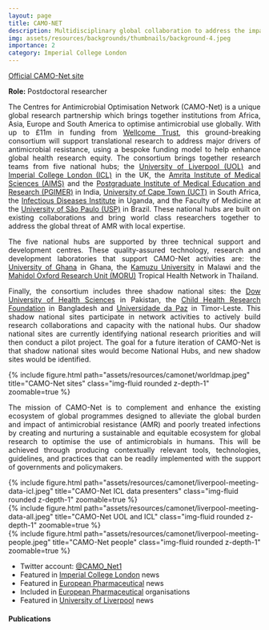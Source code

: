 ```yaml
---
layout: page
title: CAMO-NET
description: Multidisciplinary global collaboration to address the impact of antimicrobial resistance.
img: assets/resources/backgrounds/thumbnails/background-4.jpeg
importance: 2
category: Imperial College London
---
```


<a href="https://camonet.org/"
   class="" target="_blank">
   Official CAMO-Net site
   <i class="fa fa-sm fa-link" aria-hidden="true"></i>
</a>

<b>Role:</b> Postdoctoral researcher

<p align="justify">    
    The Centres for Antimicrobial Optimisation Network (CAMO-Net) is a unique global research partnership
    which brings together institutions from Africa, Asia, Europe and South America to optimise antimicrobial
    use globally. With up to £11m in funding from <a href="https://wellcome.ac.uk/">Wellcome Trust</a>, 
    this ground-breaking consortium will support translational research to address major drivers of 
    antimicrobial resistance, using a bespoke funding model to help enhance global health research equity. 
    The consortium brings together research teams from five national hubs; the 
    <a href="https://www.liverpool.ac.uk/">University of Liverpool (UOL)</a> and 
    <a href="https://www.imperial.ac.uk/">Imperial College London (ICL)</a> in the UK, the 
    <a href="">Amrita Institute of Medical Sciences (AIMS)</a> and the 
    <a href="">Postgraduate Institute of Medical Education and Research (PGIMER)</a> in India, 
    <a href="https://uct.ac.za/">University of Cape Town (UCT)</a> in South Africa, the 
    <a href="https://idi.mak.ac.ug/">Infectious Diseases Institute</a> in Uganda, and the Faculty of 
    Medicine at the <a href="https://www5.usp.br/">University of São Paulo (USP)</a> in Brazil. These national
    hubs are built on existing collaborations and bring world class researchers together to address the
    global threat of AMR with local expertise. 
</p>

<p align="justify"> 
    The five national hubs are supported by three technical support and development centres. These  
    quality-assured technology, research and development laboratories that support CAMO-Net activities
    are: the 
    <a href="https://www.ug.edu.gh/">University of Ghana</a> in Ghana, the 
    <a href="https://kcn.unima.mw/">Kamuzu University</a> in Malawi and the 
    <a href="https://www.tropmedres.ac/">Mahidol Oxford Research Unit (MORU)</a> Tropical Health Network in
    Thailand.
</p>

<p align="justify"> 
    Finally, the consortium includes three shadow national sites: the 
    <a href="https://www.duhs.edu.pk/">Dow University of Health Sciences</a> in Pakistan, the 
    <a href="https://chrfbd.org/">Child Health Research Foundation</a> in Bangladesh and 
    <a href="https://www.unpaz.tl/">Universidade da Paz</a> in Timor-Leste. This shadow national sites 
    participate in network activities to actively build research collaborations and capacity with the 
    national hubs. Our shadow national sites are currently identifying national research priorities and 
    will then conduct a pilot project. The goal for a future iteration of CAMO-Net is that shadow national 
    sites would become National Hubs, and new shadow sites would be identified.
</p>

<div class="row justify-content-sm-center">
    {% include figure.html path="assets/resources/camonet/worldmap.jpeg" 
    title="CAMO-Net sites" class="img-fluid rounded z-depth-1" zoomable=true %}
</div>

<p align="justify">
    The mission of CAMO-Net is to complement and enhance the existing ecosystem of global programmes 
    designed to alleviate the global burden and impact of antimicrobial resistance (AMR) and poorly 
    treated infections by creating and nurturing a sustainable and equitable ecosystem for global 
    research to optimise the use of antimicrobials in humans. This will be achieved through producing 
    contextually relevant tools, technologies, guidelines, and practices that can be readily implemented 
    with the support of governments and policymakers.
</p>


<div class="row justify-content-sm-center d-none">
    <div class="col-sm">
        {% include figure.html path="assets/resources/camonet/liverpool-meeting-data-icl.jpeg" 
        title="CAMO-Net ICL data presenters" class="img-fluid rounded z-depth-1" zoomable=true %}
    </div>
    <div class="col-sm pl-md-1 pl-lg-1 pl-xl-1">
        {% include figure.html path="assets/resources/camonet/liverpool-meeting-data-all.jpeg" 
        title="CAMO-Net UOL and ICL" class="img-fluid rounded z-depth-1" zoomable=true %}
    </div>
    <div class="col-sm pl-md-1 pl-lg-1 pl-xl-1">
        {% include figure.html path="assets/resources/camonet/liverpool-meeting-people.jpeg" 
        title="CAMO-Net people" class="img-fluid rounded z-depth-1" zoomable=true %}
    </div>
</div>


<ul>
    <li>Twitter account: <a href="https://twitter.com/CAMO_Net1">@CAMO_Net1</a></li>
    <li>Featured in <a href="https://www.imperial.ac.uk/news/244413/new-global-research-consortium-established-optimise/">Imperial College London</a> news</li>
    <li>Featured in <a href="https://www.europeanpharmaceuticalreview.com/news/182060/global-research-consortium-to-help-address-antimicrobial-resistance/">European Pharmaceutical</a> news</li>
    <li>Included in <a href="https://www.europeanpharmaceuticalreview.com/organisations/centres-for-antimicrobial-optimisation-network-camo-net/"> European Pharmaceutical</a> organisations</li>
    <li>Featured in <a href="https://news.liverpool.ac.uk/2023/04/20/new-global-research-consortium-to-optimise-antimicrobial-use-in-humans/">University of Liverpool</a> news</li>
</ul>


#### Publications
    
<div class="publications">
</div>
